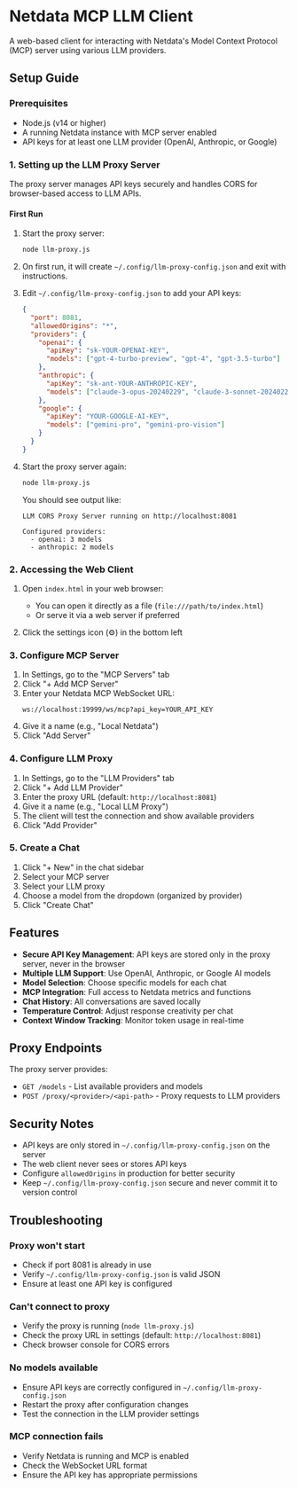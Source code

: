 # Netdata MCP LLM Client

A web-based client for interacting with Netdata's Model Context Protocol (MCP) server using various LLM providers.

## Setup Guide

### Prerequisites

- Node.js (v14 or higher)
- A running Netdata instance with MCP server enabled
- API keys for at least one LLM provider (OpenAI, Anthropic, or Google)

### 1. Setting up the LLM Proxy Server

The proxy server manages API keys securely and handles CORS for browser-based access to LLM APIs.

#### First Run

1. Start the proxy server:
   ```bash
   node llm-proxy.js
   ```

2. On first run, it will create `~/.config/llm-proxy-config.json` and exit with instructions.

3. Edit `~/.config/llm-proxy-config.json` to add your API keys:
   ```json
   {
     "port": 8081,
     "allowedOrigins": "*",
     "providers": {
       "openai": {
         "apiKey": "sk-YOUR-OPENAI-KEY",
         "models": ["gpt-4-turbo-preview", "gpt-4", "gpt-3.5-turbo"]
       },
       "anthropic": {
         "apiKey": "sk-ant-YOUR-ANTHROPIC-KEY",
         "models": ["claude-3-opus-20240229", "claude-3-sonnet-20240229"]
       },
       "google": {
         "apiKey": "YOUR-GOOGLE-AI-KEY",
         "models": ["gemini-pro", "gemini-pro-vision"]
       }
     }
   }
   ```

4. Start the proxy server again:
   ```bash
   node llm-proxy.js
   ```

   You should see output like:
   ```
   LLM CORS Proxy Server running on http://localhost:8081
   
   Configured providers:
     - openai: 3 models
     - anthropic: 2 models
   ```

### 2. Accessing the Web Client

1. Open `index.html` in your web browser:
   - You can open it directly as a file (`file:///path/to/index.html`)
   - Or serve it via a web server if preferred

2. Click the settings icon (⚙️) in the bottom left

### 3. Configure MCP Server

1. In Settings, go to the "MCP Servers" tab
2. Click "+ Add MCP Server"
3. Enter your Netdata MCP WebSocket URL:
   ```
   ws://localhost:19999/ws/mcp?api_key=YOUR_API_KEY
   ```
4. Give it a name (e.g., "Local Netdata")
5. Click "Add Server"

### 4. Configure LLM Proxy

1. In Settings, go to the "LLM Providers" tab
2. Click "+ Add LLM Provider"
3. Enter the proxy URL (default: `http://localhost:8081`)
4. Give it a name (e.g., "Local LLM Proxy")
5. The client will test the connection and show available providers
6. Click "Add Provider"

### 5. Create a Chat

1. Click "+ New" in the chat sidebar
2. Select your MCP server
3. Select your LLM proxy
4. Choose a model from the dropdown (organized by provider)
5. Click "Create Chat"

## Features

- **Secure API Key Management**: API keys are stored only in the proxy server, never in the browser
- **Multiple LLM Support**: Use OpenAI, Anthropic, or Google AI models
- **Model Selection**: Choose specific models for each chat
- **MCP Integration**: Full access to Netdata metrics and functions
- **Chat History**: All conversations are saved locally
- **Temperature Control**: Adjust response creativity per chat
- **Context Window Tracking**: Monitor token usage in real-time

## Proxy Endpoints

The proxy server provides:
- `GET /models` - List available providers and models
- `POST /proxy/<provider>/<api-path>` - Proxy requests to LLM providers

## Security Notes

- API keys are only stored in `~/.config/llm-proxy-config.json` on the server
- The web client never sees or stores API keys
- Configure `allowedOrigins` in production for better security
- Keep `~/.config/llm-proxy-config.json` secure and never commit it to version control

## Troubleshooting

### Proxy won't start
- Check if port 8081 is already in use
- Verify `~/.config/llm-proxy-config.json` is valid JSON
- Ensure at least one API key is configured

### Can't connect to proxy
- Verify the proxy is running (`node llm-proxy.js`)
- Check the proxy URL in settings (default: `http://localhost:8081`)
- Check browser console for CORS errors

### No models available
- Ensure API keys are correctly configured in `~/.config/llm-proxy-config.json`
- Restart the proxy after configuration changes
- Test the connection in the LLM provider settings

### MCP connection fails
- Verify Netdata is running and MCP is enabled
- Check the WebSocket URL format
- Ensure the API key has appropriate permissions